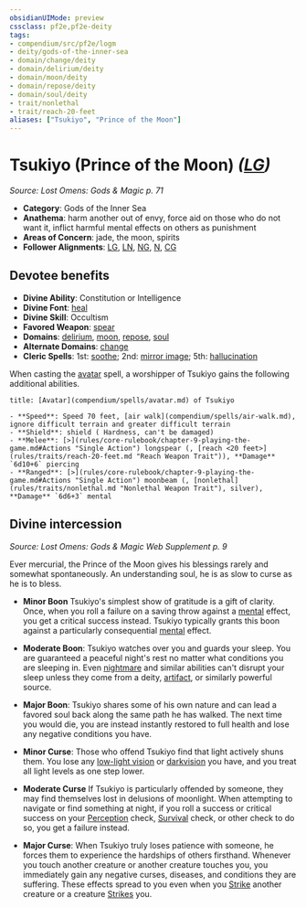 ```yaml
---
obsidianUIMode: preview
cssclass: pf2e,pf2e-deity
tags:
- compendium/src/pf2e/logm
- deity/gods-of-the-inner-sea
- domain/change/deity
- domain/delirium/deity
- domain/moon/deity
- domain/repose/deity
- domain/soul/deity
- trait/nonlethal
- trait/reach-20-feet
aliases: ["Tsukiyo", "Prince of the Moon"]
---
```

# Tsukiyo (Prince of the Moon) *([LG](rules/traits/lg-b1.md "Lawful Good Alignment Trait"))*  
*Source: Lost Omens: Gods & Magic p. 71*  

- **Category**: Gods of the Inner Sea
- **Anathema**: harm another out of envy, force aid on those who do not want it, inflict harmful mental effects on others as punishment
- **Areas of Concern**: jade, the moon, spirits
- **Follower Alignments**: [LG](rules/traits/lg-b1.md "Lawful Good Alignment Trait"), [LN](rules/traits/ln-b1.md "Lawful Neutral Alignment Trait"), [NG](rules/traits/ng-b1.md "Neutral Good Alignment Trait"), [N](rules/traits/n-b1.md "Neutral Alignment Trait"), [CG](rules/traits/cg-b1.md "Chaotic Good Alignment Trait")

## Devotee benefits

- **Divine Ability**: Constitution or Intelligence
- **Divine Font**: [heal](heal.md)
- **Divine Skill**: Occultism
- **Favored Weapon**: [spear](spear.md)
- **Domains**: [delirium](Reference/Compendium/Setting/domains.md#Delirium), [moon](Reference/Compendium/Setting/domains.md#Moon), [repose](Reference/Compendium/Setting/domains.md#Repose), [soul](Reference/Compendium/Setting/domains.md#Soul)
- **Alternate Domains**: [change](Reference/Compendium/Setting/domains.md#Change)
- **Cleric Spells**: 1st: [soothe](soothe.md); 2nd: [mirror image](mirror-image.md); 5th: [hallucination](hallucination.md)

When casting the [avatar](avatar.md) spell, a worshipper of Tsukiyo gains the following additional abilities.

```ad-embed-avatar
title: [Avatar](compendium/spells/avatar.md) of Tsukiyo

- **Speed**: Speed 70 feet, [air walk](compendium/spells/air-walk.md), ignore difficult terrain and greater difficult terrain
- **Shield**: shield ( Hardness, can't be damaged)
- **Melee**: [>](rules/core-rulebook/chapter-9-playing-the-game.md#Actions "Single Action") longspear (, [reach <20 feet>](rules/traits/reach-20-feet.md "Reach Weapon Trait")), **Damage** `6d10+6` piercing 
- **Ranged**: [>](rules/core-rulebook/chapter-9-playing-the-game.md#Actions "Single Action") moonbeam (, [nonlethal](rules/traits/nonlethal.md "Nonlethal Weapon Trait"), silver), **Damage** `6d6+3` mental 
```

## Divine intercession
*Source: Lost Omens: Gods & Magic Web Supplement p. 9*

Ever mercurial, the Prince of the Moon gives his blessings rarely and somewhat spontaneously. An understanding soul, he is as slow to curse as he is to bless.

- **Minor Boon** Tsukiyo's simplest show of gratitude is a gift of clarity. Once, when you roll a failure on a saving throw against a [mental](mental.md "Mental Effect Trait") effect, you get a critical success instead. Tsukiyo typically grants this boon against a particularly consequential [mental](mental.md "Mental Effect Trait") effect.
- **Moderate Boon**: Tsukiyo watches over you and guards your sleep. You are guaranteed a peaceful night's rest no matter what conditions you are sleeping in. Even [nightmare](Reference/Compendium/Spells/nightmare.md) and similar abilities can't disrupt your sleep unless they come from a deity, [artifact](artifact-gmg.md "Artifact Item Trait"), or similarly powerful source.
- **Major Boon**: Tsukiyo shares some of his own nature and can lead a favored soul back along the same path he has walked. The next time you would die, you are instead instantly restored to full health and lose any negative conditions you have.

- **Minor Curse**: Those who offend Tsukiyo find that light actively shuns them. You lose any [low-light vision](low-light-vision.md) or [darkvision](Reference/Rules/Abilities/darkvision.md) you have, and you treat all light levels as one step lower.
- **Moderate Curse** If Tsukiyo is particularly offended by someone, they may find themselves lost in delusions of moonlight. When attempting to navigate or find something at night, if you roll a success or critical success on your [Perception](skills.md#Perception) check, [Survival](skills.md#Survival) check, or other check to do so, you get a failure instead.
- **Major Curse**: When Tsukiyo truly loses patience with someone, he forces them to experience the hardships of others firsthand. Whenever you touch another creature or another creature touches you, you immediately gain any negative curses, diseases, and conditions they are suffering. These effects spread to you even when you [Strike](strike.md) another creature or a creature [Strikes](strike.md) you.